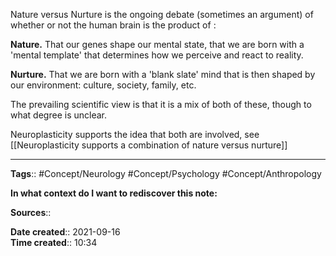 Nature versus Nurture is the ongoing debate (sometimes an argument) of whether or not the human brain is the product of :

**Nature.** That our genes shape our mental state, that we are born with a 'mental template' that determines how we perceive and react to reality. 

**Nurture.** That we are born with a 'blank slate' mind that is then shaped by our environment: culture, society, family, etc.

The prevailing scientific view is that it is a mix of both of these, though to what degree is unclear. 

Neuroplasticity supports the idea that both are involved, see
[[Neuroplasticity supports a combination of nature versus nurture]]


---
**Tags**:: #Concept/Neurology #Concept/Psychology #Concept/Anthropology 

**In what context do I want to rediscover this note:**

**Sources**::

**Date created**:: 2021-09-16  
**Time created**:: 10:34